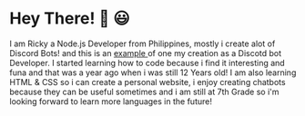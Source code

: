 # Hey There! :wave: :smiley:  

I am Ricky a Node.js Developer from Philippines, mostly i create alot of Discord Bots! and this is an <a href="https://top.gg/bot/773860431978168320"> example </a> of one my creation as a Discotd bot Developer. I started learning how to code because i find it interesting and funa and that was a year ago when i was still 12 Years old! I am also learning HTML & CSS so i can create a personal website, i enjoy creating chatbots because they can be useful sometimes and i am still at 7th Grade so i'm looking forward to learn more languages in the future!  
